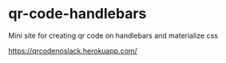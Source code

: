 # qr-code-handlebars

Mini site for creating qr code on handlebars and materialize css

https://qrcodenoslack.herokuapp.com/
